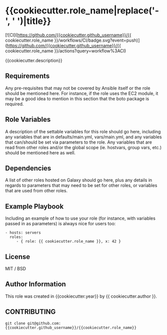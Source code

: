 # {{cookiecutter.role_name|replace('-', ' ')|title}}
[![CI](https://github.com/{{cookiecutter.github_username}}/{{ cookiecutter.role_name }}/workflows/CI/badge.svg?event=push)](https://github.com/{{cookiecutter.github_username}}/{{ cookiecutter.role_name }}/actions?query=workflow%3ACI)

{{cookiecutter.description}}

## Requirements

Any pre-requisites that may not be covered by Ansible itself or the role should be mentioned here. For instance, if the role uses the EC2 module, it may be a good idea to mention in this section that the boto package is required.

## Role Variables

A description of the settable variables for this role should go here, including any variables that are in defaults/main.yml, vars/main.yml, and any variables that can/should be set via parameters to the role. Any variables that are read from other roles and/or the global scope (ie. hostvars, group vars, etc.) should be mentioned here as well.

## Dependencies

A list of other roles hosted on Galaxy should go here, plus any details in regards to parameters that may need to be set for other roles, or variables that are used from other roles.

## Example Playbook

Including an example of how to use your role (for instance, with variables passed in as parameters) is always nice for users too:

    - hosts: servers
      roles:
         - { role: {{ cookiecutter.role_name }}, x: 42 }

## License

MIT / BSD

## Author Information

This role was created in {{cookiecutter.year}} by {{ cookiecutter.author }}.


## CONTRIBUTING

`git clone git@github.com:{{cookiecutter.github_username}}/{{cookiecutter.role_name}}`
